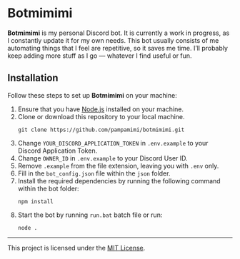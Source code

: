 
# Botmimimi

**Botmimimi** is my personal Discord bot. It is currently a work in progress, as I constantly update it for my own needs. This bot usually consists of me automating things that I feel are repetitive, so it saves me time. I’ll probably keep adding more stuff as I go — whatever I find useful or fun.

## Installation

Follow these steps to set up **Botmimimi** on your machine:

1. Ensure that you have [Node.js](https://nodejs.org/en/) installed on your machine.
2. Clone or download this repository to your local machine.
    ```
    git clone https://github.com/pampamimi/botmimimi.git
    ```
3. Change `YOUR_DISCORD_APPLICATION_TOKEN` in `.env.example` to your Discord Application Token.
4. Change `OWNER_ID` in `.env.example` to your Discord User ID.
5. Remove `.example` from the file extension, leaving you with `.env` only.
6. Fill in the `bot_config.json` file within the `json` folder.
7. Install the required dependencies by running the following command within the bot folder:
    ```
    npm install
    ```
8. Start the bot by running `run.bat` batch file or run:
    ```
    node .
    ```
---
This project is licensed under the [MIT License](https://github.com/pampamimi/botmimimi/blob/main/LICENSE).

